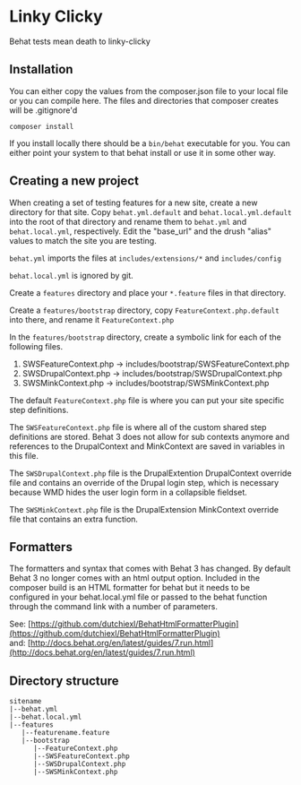 Linky Clicky
============

Behat tests mean death to linky-clicky

Installation
-------------

You can either copy the values from the composer.json file to your local file or
you can compile here. The files and directories that composer creates will be
.gitignore'd

`composer install`

If you install locally there should be a `bin/behat` executable for you. You can
either point your system to that behat install or use it in some other way.

Creating a new project
----------------------------

When creating a set of testing features for a new site, create a new directory for that site. Copy `behat.yml.default` and `behat.local.yml.default` into the root of that directory and rename them to `behat.yml` and `behat.local.yml`, respectively. Edit the "base_url" and the drush "alias" values to match the site you are testing.

`behat.yml` imports the files at `includes/extensions/*` and `includes/config`

`behat.local.yml` is ignored by git.

Create a `features` directory and place your `*.feature` files in that directory.

Create a `features/bootstrap` directory, copy `FeatureContext.php.default` into there, and rename it `FeatureContext.php`

In the `features/bootstrap` directory, create a symbolic link for each of the following files.
  1. SWSFeatureContext.php -> includes/bootstrap/SWSFeatureContext.php
  2. SWSDrupalContext.php -> includes/bootstrap/SWSDrupalContext.php
  3. SWSMinkContext.php -> includes/bootstrap/SWSMinkContext.php

The default `FeatureContext.php` file is where you can put your site specific step definitions.

The `SWSFeatureContext.php` file is where all of the custom shared step definitions are stored. Behat 3 does not allow for sub contexts anymore and references to the DrupalContext and MinkContext are saved in variables in this file.

The `SWSDrupalContext.php` file is the DrupalExtention DrupalContext override file and contains an override of the Drupal login step, which is necessary because WMD hides the user login form in a collapsible fieldset.

The `SWSMinkContext.php` file is the DrupalExtension MinkContext override file that contains an extra function.

Formatters
----------------------------

The formatters and syntax that comes with Behat 3 has changed. By default Behat 3 no longer comes with an html output option.
Included in the composer build is an HTML formatter for behat but it needs to be configured in your behat.local.yml file or
passed to the behat function through the command link with a number of parameters.

See: [https://github.com/dutchiexl/BehatHtmlFormatterPlugin](https://github.com/dutchiexl/BehatHtmlFormatterPlugin)    
and: [http://docs.behat.org/en/latest/guides/7.run.html](http://docs.behat.org/en/latest/guides/7.run.html)

Directory structure
-------------------

    sitename
    |--behat.yml
    |--behat.local.yml
    |--features
       |--featurename.feature
       |--bootstrap
          |--FeatureContext.php
          |--SWSFeatureContext.php
          |--SWSDrupalContext.php
          |--SWSMinkContext.php
